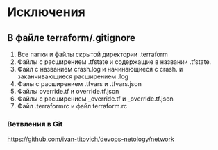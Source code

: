 # Исключения
## В файле terraform/.gitignore 

1. Все папки и файлы скрытой директории .terraform
2. Файлы с расширением .tfstate  и содержащие в названии .tfstate.
3. Файл с названием crash.log и начинающиеся с crash. и заканчивающиеся расширением .log 
4. Фалы с расширением .tfvars и .tfvars.json
5. Файлы override.tf и override.tf.json
6. Файлы с расширением _override.tf и _override.tf.json
7. Файл .terraformrc и файл terraform.rc

### Ветвления в Git
https://github.com/ivan-titovich/devops-netology/network
